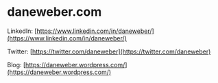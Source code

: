 # daneweber.com

LinkedIn: [https://www.linkedin.com/in/daneweber/](https://www.linkedin.com/in/daneweber/)

Twitter: [https://twitter.com/daneweber](https://twitter.com/daneweber)

Blog: [https://daneweber.wordpress.com/](https://daneweber.wordpress.com/)
